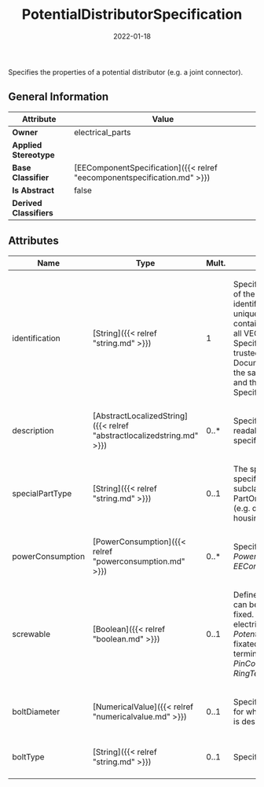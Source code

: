 ﻿---
title: PotentialDistributorSpecification
toc: false
type: specs
date: "2022-01-18"
draft: false
specification: VEC
version: 1.2.2
documentType: "Recommendation"
elementType: Class
classes:
  - PotentialDistributorSpecification
menu_name: vec-1.2.2
---
<p> Specifies the properties of a potential distributor (e.g. a joint connector).      </p>

## General Information

| Attribute               | Value |
|-------------------------|-------|
| **Owner**               | electrical_parts |
| **Applied Stereotype**  |   |
| **Base Classifier**     | [EEComponentSpecification]({{< relref "eecomponentspecification.md" >}})<br/>  |
| **Is Abstract**         | false |
| **Derived Classifiers** |   |

## Attributes
|  Name  |  Type  |  Mult.  |  Description  |  Owning Classifier  |
|--------|--------|---------|---------------|--------------|
|identification | [String]({{< relref "string.md" >}}) | 1 | <p> Specifies a unique identification of the specification. The identification is guaranteed to be unique within the document containing the specification. For all VEC-documents a Specification-instance can be trusted to be identical if the DocumentVersion-instance is the same (see DocumentVersion) and the identification of the Specification is the same.      </p> | [Specification]({{< relref "specification.md" >}}) |
|description | [AbstractLocalizedString]({{< relref "abstractlocalizedstring.md" >}}) | 0..* | <p> Specifies additional, human readable information about the specification.      </p> | [Specification]({{< relref "specification.md" >}}) |
|specialPartType | [String]({{< relref "string.md" >}}) | 0..1 | <p>The specialPartType allows the specification of subclassifications for a PartOrUsageRelatedSpecification (e.g. different types of connector housings).  </p> | [PartOrUsageRelatedSpecification]({{< relref "partorusagerelatedspecification.md" >}}) |
|powerConsumption | [PowerConsumption]({{< relref "powerconsumption.md" >}}) | 0..* | <p> Specifies the <i>PowerConsumptions</i> of this <i>EEComponentSpecification.</i>      </p> | [EEComponentSpecification]({{< relref "eecomponentspecification.md" >}}) |
|screwable | [Boolean]({{< relref "boolean.md" >}}) | 0..1 | <p> Defines if the <i>PotentialDistributor</i> can be screwed by itself to be fixed. This fixation is a non-electrical connection. If the <i>PotentialDistributor</i> can be fixated electrical (like a ring terminal) it shall have one <i>PinComponent</i> with a <i>RingTerminalSpecification</i>.       </p> | [PotentialDistributorSpecification]({{< relref "potentialdistributorspecification.md" >}}) |
|boltDiameter | [NumericalValue]({{< relref "numericalvalue.md" >}}) | 0..1 | <p> Specifies the diameter of the bolt for which the potential distributor is designed for.      </p> | [PotentialDistributorSpecification]({{< relref "potentialdistributorspecification.md" >}}) |
|boltType | [String]({{< relref "string.md" >}}) | 0..1 | <p> Specifies the type of the bolt.       </p> | [PotentialDistributorSpecification]({{< relref "potentialdistributorspecification.md" >}}) |

